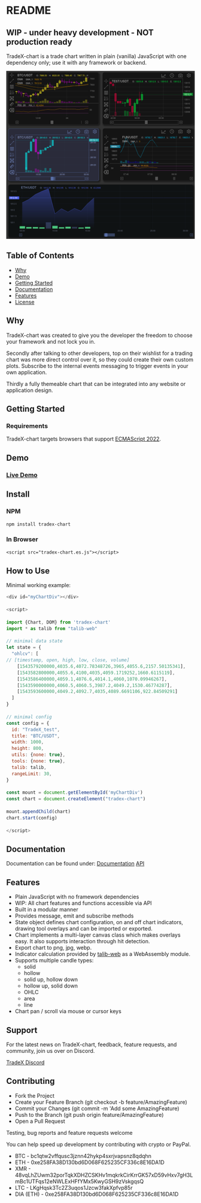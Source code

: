 # README

## WIP - under heavy development - NOT production ready

TradeX-chart is a trade chart written in plain (vanilla) JavaScript with one dependency only; use it with any framework or backend.

![](assets/EMA.png)

## Table of Contents

* [Why](#why)
* [Demo](#demo)
* [Getting Started](#getting-started)
* [Documentation](/docs/documentation.md)
* [Features](#features)
* [License](/LICENSE)

## Why

TradeX-chart was created to give you the developer the freedom to choose your framework and not lock you in.

Secondly after talking to other developers, top on their wishlist for a trading chart was more direct control over it, so they could create their own custom plots. Subscribe to the internal events messaging to trigger events in your own application.

Thirdly a fully themeable chart that can be integrated into any website or application design.

## Getting Started

### Requirements

TradeX-chart targets browsers that support [ECMAScript 2022](https://www.ecma-international.org/wp-content/uploads/ECMA-262_13th_edition_june_2022.pdfhttps:/).

## Demo

### [Live Demo](https://tradex-chart.guildmedia.net/)

## Install

### NPM

```
npm install tradex-chart
```

### In Browser

```
<script src="tradex-chart.es.js"></script>
```

## How to Use

Minimal working example:

```javascript
<div id="myChartDiv"></div>

<script>

import {Chart, DOM} from 'tradex-chart'
import * as talib from "talib-web"

// minimal data state
let state = {
  "ohlcv": [
// [timestamp, open, high, low, close, volume]
    [1543579200000,4035.6,4072.78348726,3965,4055.6,2157.50135341],
    [1543582800000,4055.6,4100,4035,4059.1719252,1660.6115119],
    [1543586400000,4059.1,4076.6,4014.1,4060,1070.09946267],
    [1543590000000,4060.5,4060.5,3987.2,4049.2,1530.46774287],
    [1543593600000,4049.2,4092.7,4035,4089.6691106,922.84509291]
  ]
}

// minimal config
const config = {
  id: "TradeX_test",
  title: "BTC/USDT",
  width: 1000,
  height: 800,
  utils: {none: true},
  tools: {none: true},
  talib: talib,
  rangeLimit: 30,
}

const mount = document.getElementById('myChartDiv')
const chart = document.createElement("tradex-chart")

mount.appendChild(chart)
chart.start(config)

</script>
```

## Documentation

Documentation can be found under:
[Documentation](/docs/documentation.md)
[API](https://tradex-app.github.io/TradeX-chart/api/)

## Features

* Plain JavaScript with no framework dependencies
* WIP: All chart features and functions accessible via API
* Built in a modular manner
* Provides message, emit and subscribe methods
* State object defines chart configuration, on and off chart indicators, drawing tool overlays and can be imported or exported.
* Chart implements a multi-layer canvas class which makes overlays easy. It also supports interaction through hit detection.
* Export chart to png, jpg, webp.
* Indicator calculation provided by [talib-web](https://https://anchegt.github.io/talib-web/) as a WebAssembly module.
* Supports multiple candle types:
  * solid
  * hollow
  * solid up, hollow down
  * hollow up, solid down
  * OHLC
  * area
  * line
* Chart pan / scroll via mouse or cursor keys

## Support

For the latest news on TradeX-chart, feedback, feature requests, and community, join us over on Discord.

[TradeX Discord](https://discord.gg/XnfZudwpfg)

## Contributing

* Fork the Project
* Create your Feature Branch (git checkout -b feature/AmazingFeature)
* Commit your Changes (git commit -m 'Add some AmazingFeature)
* Push to the Branch (git push origin feature/AmazingFeature)
* Open a Pull Request

Testing, bug reports and feature requests welcome

You can help speed up development by contributing with crypto or PayPal.

* BTC - bc1qtw2vffqusc3jznn42hykp4sxrjvapsnz8qdqhn
* ETH - 0xe258FA38D130bd6D068F625235CF336c8E16DA1D
* XMR - 48vqLhZUwm32porTqkXDHZCSKHv1mqkrkCirKrrGK57xD59vHxv7gH3LmBc1UTFqs12eNWLExHFfYMx5KwyGSH9zVskgqsQ
* LTC - LKgHqsk3Tc2Z3uqos1Jzcw3fakXpfvp85r
* DIA (ETH) - 0xe258FA38D130bd6D068F625235CF336c8E16DA1D
